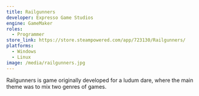 ```yaml
---
title: Railgunners
developer: Expresso Game Studios
engine: GameMaker
roles:
  - Programmer
store_link: https://store.steampowered.com/app/723130/Railgunners/
platforms:
  - Windows
  - Linux
image: /media/railgunners.jpg
---
```

Railgunners is game originally developed for a ludum dare, where the main theme was to mix two genres of games.